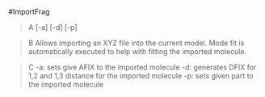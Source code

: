 #ImportFrag

>A [-a] [-d] [-p]

>B Allows importing an XYZ file into the current model. Mode fit is automatically executed to help with fitting the imported molecule.

>C -a: sets give AFIX to the imported molecule
-d: generates DFIX for 1,2 and 1,3 distance for the imported molecule
-p: sets given part to the imported molecule
